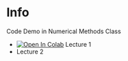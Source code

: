 # Info

Code Demo in Numerical Methods Class

- [![Open In Colab](https://colab.research.google.com/assets/colab-badge.svg)](https://colab.research.google.com/github/idyeh/course-numerical-methods/blob/main/src/lec01.ipynb) Lecture 1 
- Lecture 2